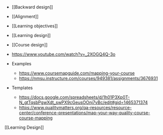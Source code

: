   - [[Backward design]]
  - [[Alignment]]
  - [[Learning objectives]]
  - [[Learning design]]
  - [[Course design]]

  - https://www.youtube.com/watch?v=_2XOGQ4Q-3o
  - Examples
      - https://www.coursemapguide.com/mapping-your-course
      - https://nmsu.instructure.com/courses/949381/assignments/3676931

  - Templates
      - https://docs.google.com/spreadsheets/d/1h01P3Xp0T-N_gtTqsbPgwXdt_swPX9cGeusOOnj7vBc/edit#gid=1465371374
      - https://www.qualitymatters.org/qa-resources/resource-center/conference-presentations/map-your-way-quality-course-course-mapping

[[Learning Design]]